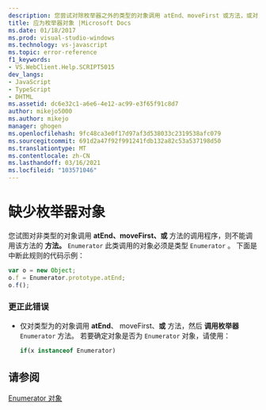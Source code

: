```yaml
---
description: 您尝试对除枚举器之外的类型的对象调用 atEnd、moveFirst 或方法，或对该方法调用的枚举器。
title: 应为枚举器对象 |Microsoft Docs
ms.date: 01/18/2017
ms.prod: visual-studio-windows
ms.technology: vs-javascript
ms.topic: error-reference
f1_keywords:
- VS.WebClient.Help.SCRIPT5015
dev_langs:
- JavaScript
- TypeScript
- DHTML
ms.assetid: dc6e32c1-a6e6-4e12-ac99-e3f65f91c8d7
author: mikejo5000
ms.author: mikejo
manager: ghogen
ms.openlocfilehash: 9fc48ca3e0f17d97af3d538033c2319538afc079
ms.sourcegitcommit: 691d2a47f92f991241fdb132a82c53a537198d50
ms.translationtype: MT
ms.contentlocale: zh-CN
ms.lasthandoff: 03/16/2021
ms.locfileid: "103571046"
---
```

# <a name="enumerator-object-expected"></a>缺少枚举器对象
您试图对非类型的对象调用 **atEnd、moveFirst、或** 方法的调用程序，则不能调用该方法的 **方法。** `Enumerator` 此类调用的对象必须是类型 `Enumerator` 。 下面是中断此规则的代码示例：  
  
```JavaScript  
var o = new Object;  
o.f = Enumerator.prototype.atEnd;  
o.f();  
```  
  
### <a name="to-correct-this-error"></a>更正此错误  
  
- 仅对类型为的对象调用 **atEnd**、 moveFirst、**或** 方法，然后 **调用枚举器** `Enumerator` 方法。 若要确定对象是否为 `Enumerator` 对象，请使用：  
  
    ```js
    if(x instanceof Enumerator)  
    ```  
  
## <a name="see-also"></a>请参阅  
 [Enumerator 对象](https://developer.mozilla.org/docs/Archive/Web/JavaScript/Microsoft_Extensions/Enumerator)
